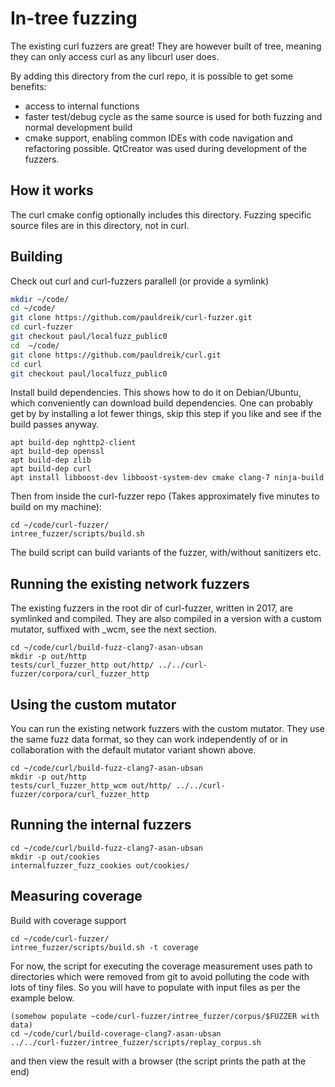 # In-tree fuzzing

The existing curl fuzzers are great! They
are however built of tree, meaning they can only
access curl as any libcurl user does.

By adding this directory from the curl repo, it is possible to get some benefits:

 - access to internal functions
 - faster test/debug cycle as the same source is
   used for both fuzzing and normal development
   build
 - cmake support, enabling common IDEs with code
   navigation and refactoring possible. QtCreator was used during
   development of the fuzzers.

## How it works
The curl cmake config optionally includes this
directory. Fuzzing specific source files are
in this directory, not in curl.

## Building
Check out curl and curl-fuzzers parallell (or provide a symlink)

```sh
mkdir ~/code/
cd ~/code/
git clone https://github.com/pauldreik/curl-fuzzer.git
cd curl-fuzzer
git checkout paul/localfuzz_public0
cd  ~/code/
git clone https://github.com/pauldreik/curl.git
cd curl
git checkout paul/localfuzz_public0
```

Install build dependencies. This shows how to do it on Debian/Ubuntu, which conveniently can download build dependencies. One can probably get by by installing a lot fewer things, skip this step if you like and see if the build passes anyway.
```
apt build-dep nghttp2-client
apt build-dep openssl
apt build-dep zlib
apt build-dep curl
apt install libboost-dev libboost-system-dev cmake clang-7 ninja-build
```

Then from inside the curl-fuzzer repo (Takes approximately five minutes to build on my machine):
```
cd ~/code/curl-fuzzer/
intree_fuzzer/scripts/build.sh
```
The build script can build variants of the fuzzer, with/without sanitizers etc.

## Running the existing network fuzzers
The existing fuzzers in the root dir of curl-fuzzer, written in 2017, are symlinked and compiled. They are also compiled in a version with a custom mutator, suffixed with _wcm, see the next section.

```
cd ~/code/curl/build-fuzz-clang7-asan-ubsan
mkdir -p out/http
tests/curl_fuzzer_http out/http/ ../../curl-fuzzer/corpora/curl_fuzzer_http
```
## Using the custom mutator
You can run the existing network fuzzers with the custom mutator. They use the same fuzz data format, so they can work independently of or in collaboration with the default mutator variant shown above.
```
cd ~/code/curl/build-fuzz-clang7-asan-ubsan
mkdir -p out/http
tests/curl_fuzzer_http_wcm out/http/ ../../curl-fuzzer/corpora/curl_fuzzer_http
```
## Running the internal fuzzers
```
cd ~/code/curl/build-fuzz-clang7-asan-ubsan
mkdir -p out/cookies
internalfuzzer_fuzz_cookies out/cookies/
```
## Measuring coverage
Build with coverage support
```
cd ~/code/curl-fuzzer/
intree_fuzzer/scripts/build.sh -t coverage
```

For now, the script for executing the coverage measurement uses path to
directories which were removed from git to avoid polluting the code
with lots of tiny files. So you will have to populate with input files as per the example below.
```
(somehow populate ~code/curl-fuzzer/intree_fuzzer/corpus/$FUZZER with data)
cd ~/code/curl/build-coverage-clang7-asan-ubsan
../../curl-fuzzer/intree_fuzzer/scripts/replay_corpus.sh
```
and then view the result with a browser (the script prints the path at the end)
